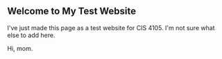 ## Welcome to My Test Website

I've just made this page as a test website for CIS 4105.
I'm not sure what else to add here.






Hi, mom.
